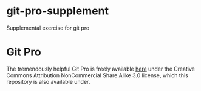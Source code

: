 # git-pro-supplement
Supplemental exercise for git pro

# Git Pro
The tremendously helpful Git Pro is freely available 
[here](https://git-scm.com/book/en/v2)
under the Creative Commons Attribution NonCommercial Share Alike 3.0 
license, which this repository is also available under.
